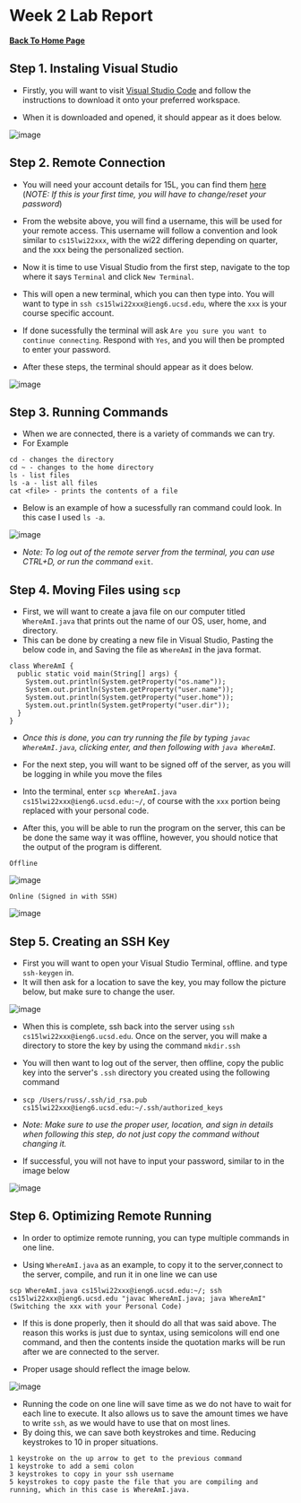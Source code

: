# Week 2 Lab Report
[__Back To Home Page__](https://russmaster76.github.io/cse15l-lab-reports/)

## Step 1. Instaling Visual Studio
* Firstly, you will want to visit [Visual Studio Code](https://code.visualstudio.com/) and follow the instructions to download it onto your preferred workspace.

* When it is downloaded and opened, it should appear as it does below.

![image](Lab2pic1.PNG)

## Step 2. Remote Connection
* You will need your account details for 15L, you can find them [here](https://sdacs.ucsd.edu/~icc/index.php) (*NOTE: If this is your first time, you will have to change/reset your password*)

* From the website above, you will find a username, this will be used for your remote access. This username will follow a convention and look similar to `cs15lwi22xxx`, with the wi22 differing depending on quarter, and the xxx being the personalized section.

* Now it is time to use Visual Studio from the first step, navigate to the top where it says `Terminal` and click `New Terminal`. 

* This will open a new terminal, which you can then type into. You will want to type in `ssh cs15lwi22xxx@ieng6.ucsd.edu`, where the `xxx` is your course specific account.

* If done sucessfully the terminal will ask `Are you sure you want to continue connecting`. Respond with `Yes`, and you will then be prompted to enter your password.

* After these steps, the terminal should appear as it does below.

![image](Lab2pic2.PNG)

## Step 3. Running Commands
* When we are connected, there is a variety of commands we can try. 
* For Example
```
cd - changes the directory
cd ~ - changes to the home directory
ls - list files
ls -a - list all files
cat <file> - prints the contents of a file
```
* Below is an example of how a sucessfully ran command could look. In this case I used `ls -a`.

![image](Lab2pic3.PNG)

* *Note: To log out of the remote server from the terminal, you can use CTRL+D, or run the command* `exit`.

## Step 4. Moving Files using `scp`
* First, we will want to create a java file on our computer titled `WhereAmI.java` that prints out the name of our OS, user, home, and directory. 
* This can be done by creating a new file in Visual Studio, Pasting the below code in, and Saving the file as `WhereAmI` in the java format.
```
class WhereAmI {
  public static void main(String[] args) {
    System.out.println(System.getProperty("os.name"));
    System.out.println(System.getProperty("user.name"));
    System.out.println(System.getProperty("user.home"));
    System.out.println(System.getProperty("user.dir"));
  }
}
```
* *Once this is done, you can try running the file by typing `javac WhereAmI.java`, clicking enter, and then following with `java WhereAmI`.*

* For the next step, you will want to be signed off of the server, as you will be logging in while you move the files
* Into the terminal, enter `scp WhereAmI.java cs15lwi22xxx@ieng6.ucsd.edu:~/`, of course with the `xxx` portion being replaced with your personal code.

* After this, you will be able to run the program on the server, this can be be done the same way it was offline, however, you should notice that the output of the program is different.

`Offline`

![image](Lab2pic5.PNG)

`Online (Signed in with SSH)`

![image](Lab2pic4.PNG)

## Step 5. Creating an SSH Key

* First you will want to open your Visual Studio Terminal, offline. and type `ssh-keygen` in. 
* It will then ask for a location to save the key, you may follow the picture below, but make sure to change the user.

![image](Lab2pic6.PNG)

* When this is complete, ssh back into the server using  `ssh cs15lwi22xxx@ieng6.ucsd.edu`. Once on the server, you will make a directory to store the key by using the command `mkdir.ssh`

* You will then want to log out of the server, then offline, copy the public key into the server's `.ssh` directory you created using the following command 
* `scp /Users/russ/.ssh/id_rsa.pub cs15lwi22xxx@ieng6.ucsd.edu:~/.ssh/authorized_keys`
* *Note: Make sure to use the proper user, location, and sign in details when following this step, do not just copy the command without changing it.*
* If successful, you will not have to input your password, similar to in the image below

![image](Lab2pic7.PNG)

## Step 6. Optimizing Remote Running

* In order to optimize remote running, you can type multiple commands in one line.

* Using `WhereAmI.java` as an example, to copy it to the server,connect to the server, compile, and run it in one line we can use
```
scp WhereAmI.java cs15lwi22xxx@ieng6.ucsd.edu:~/; ssh cs15lwi22xxx@ieng6.ucsd.edu "javac WhereAmI.java; java WhereAmI"
(Switching the xxx with your Personal Code)
```
* If this is done properly, then it should do all that was said above. The reason this works is just due to syntax, using semicolons will end one command, and then the contents inside the quotation marks will be run after we are connected to the server.

* Proper usage should reflect the image below.

![image](Lab2pic8.PNG)

* Running the code on one line will save time as we do not have to wait for each line to execute. It also allows us to save the amount times we have to write `ssh`, as we would have to use that on most lines.
* By doing this, we can save both keystrokes and time. Reducing keystrokes to 10 in proper situations.

```
1 keystroke on the up arrow to get to the previous command
1 keystroke to add a semi colon
3 keystrokes to copy in your ssh username
5 keystrokes to copy paste the file that you are compiling and running, which in this case is WhereAmI.java.
```
